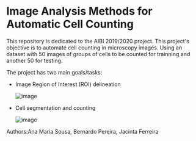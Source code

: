 # Image Analysis Methods for Automatic Cell Counting
This repository is dedicated to the AIBI 2019/2020 project. This project's objective is to automate cell counting in microscopy images. Using an dataset with 50 images of groups of cells to be counted for trainning and another 50 for testing.


The project has two main goals/tasks:

- Image Region of Interest (ROI) delineation
  
  ![image](https://github.com/AMfeta99/Automated-Cell-Counting_FEUP_AIBI/assets/74252797/7eaa66c7-27d2-4cf1-8a6e-d79f182d25d0)

- Cell segmentation and counting
  
  ![image](https://github.com/AMfeta99/Automated-Cell-Counting_FEUP_AIBI/assets/74252797/bbe85430-7446-4ead-a402-8323d0b0f95f)


   
Authors:Ana Maria Sousa, Bernardo Pereira, Jacinta Ferreira
